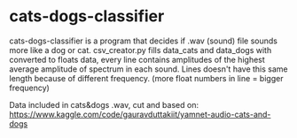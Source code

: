 # cats-dogs-classifier
cats-dogs-classifier is a program that decides if .wav (sound) file sounds more like a dog or cat.
csv_creator.py fills data_cats and data_dogs with converted to floats data, every line contains amplitudes of the highest average amplitude of spectrum in each sound.
Lines doesn't have this same length because of different frequency. (more float numbers in line = bigger frequency)




Data included in cats&dogs .wav, cut and based on:
https://www.kaggle.com/code/gauravduttakiit/yamnet-audio-cats-and-dogs
